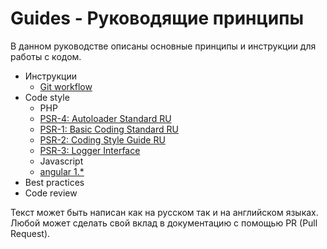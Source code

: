 # Guides - Руководящие принципы

В данном руководстве описаны основные принципы и инструкции для работы с кодом.

 - Инструкции
   - [Git workflow](instructions/git.md)
 - Code style
   - PHP
    - [PSR-4: Autoloader Standard RU](https://github.com/php-fig/fig-standards/blob/master/accepted/ru/PSR-4-autoloader.md) 
    - [PSR-1: Basic Coding Standard RU](https://github.com/php-fig/fig-standards/blob/master/accepted/ru/PSR-1-basic-coding-standard.md)
    - [PSR-2: Coding Style Guide RU](https://github.com/php-fig/fig-standards/blob/master/accepted/ru/PSR-2-coding-style-guide.md)
    - [PSR-3: Logger Interface](https://github.com/php-fig/fig-standards/blob/master/accepted/PSR-3-logger-interface.md)
   - Javascript
    - [angular 1.*](https://github.com/johnpapa/angularjs-styleguide)  
 - Best practices
 - Code review

Текст может быть написан как на русском так и на английском языках.
Любой может сделать свой вклад в документацию с помощью PR (Pull Request).

